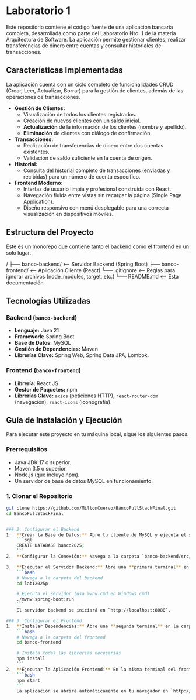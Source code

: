 


# Laboratorio 1

Este repositorio contiene el código fuente de una aplicación bancaria completa, desarrollada como parte del Laboratorio Nro. 1 de la materia Arquitectura de Software. La aplicación permite gestionar clientes, realizar transferencias de dinero entre cuentas y consultar historiales de transacciones.

## Características Implementadas

La aplicación cuenta con un ciclo completo de funcionalidades CRUD (Crear, Leer, Actualizar, Borrar) para la gestión de clientes, además de las operaciones de transacciones.

* **Gestión de Clientes:**
    * Visualización de todos los clientes registrados.
    * Creación de nuevos clientes con un saldo inicial.
    * **Actualización** de la información de los clientes (nombre y apellido).
    * **Eliminación** de clientes con diálogo de confirmación.
* **Transacciones:**
    * Realización de transferencias de dinero entre dos cuentas existentes.
    * Validación de saldo suficiente en la cuenta de origen.
* **Historial:**
    * Consulta del historial completo de transacciones (enviadas y recibidas) para un número de cuenta específico.
* **Frontend Moderno:**
    * Interfaz de usuario limpia y profesional construida con React.
    * Navegación fluida entre vistas sin recargar la página (Single Page Application).
    * Diseño responsivo con menú desplegable para una correcta visualización en dispositivos móviles.

## Estructura del Proyecto

Este es un monorepo que contiene tanto el backend como el frontend en un solo lugar.

/
├── banco-backend/      <-- Servidor Backend (Spring Boot)
├── banco-frontend/     <-- Aplicación Cliente (React)
└── .gitignore          <-- Reglas para ignorar archivos (node_modules, target, etc.)
└── README.md           <-- Esta documentación

## Tecnologías Utilizadas

### Backend (`banco-backend`)
* **Lenguaje:** Java 21
* **Framework:** Spring Boot
* **Base de Datos:** MySQL
* **Gestión de Dependencias:** Maven
* **Librerías Clave:** Spring Web, Spring Data JPA, Lombok.

### Frontend (`banco-frontend`)
* **Librería:** React JS
* **Gestor de Paquetes:** npm
* **Librerías Clave:** `axios` (peticiones HTTP), `react-router-dom` (navegación), `react-icons` (iconografía).

## Guía de Instalación y Ejecución

Para ejecutar este proyecto en tu máquina local, sigue los siguientes pasos.

### Prerrequisitos
* Java JDK 17 o superior.
* Maven 3.5 o superior.
* Node.js (que incluye npm).
* Un servidor de base de datos MySQL en funcionamiento.

### 1. Clonar el Repositorio
```bash
git clone https://github.com/MiltonCuervo/BancoFullStackFinal.git
cd BancoFullStackFinal


### 2. Configurar el Backend
1.  **Crear la Base de Datos:** Abre tu cliente de MySQL y ejecuta el siguiente comando:
    ```sql
    CREATE DATABASE banco2025;
    ```
2.  **Configurar la Conexión:** Navega a la carpeta `banco-backend/src/main/resources/` y abre el archivo `application.properties`. Asegúrate de que las credenciales (`spring.datasource.username` y `spring.datasource.password`) coincidan con tu configuración local de MySQL.

3.  **Ejecutar el Servidor Backend:** Abre una **primera terminal** en la carpeta raíz del proyecto y ejecuta:
    ```bash
    # Navega a la carpeta del backend
    cd lab12025p

    # Ejecuta el servidor (usa mvnw.cmd en Windows cmd)
    ./mvnw spring-boot:run
    ```
    El servidor backend se iniciará en `http://localhost:8080`.

### 3. Configurar el Frontend
1.  **Instalar Dependencias:** Abre una **segunda terminal** en la carpeta raíz del proyecto y ejecuta:
    ```bash
    # Navega a la carpeta del frontend
    cd banco-frontend

    # Instala todas las librerías necesarias
    npm install
    ```
2.  **Ejecutar la Aplicación Frontend:** En la misma terminal del frontend, ejecuta:
    ```bash
    npm start
    ```
    La aplicación se abrirá automáticamente en tu navegador en `http://localhost:3000`.
